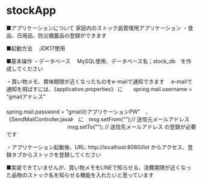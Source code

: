 # stockApp
■アプリケーションについて
家庭内のストック品管理用アプリケーション
・食品、日用品、防災備蓄品の登録ができます

■起動方法
　JDK17使用

■基本操作
・データベース
　MySQL使用、データベース名；stock_db　を作成してください
 
・買い物メモ、賞味期限が近くなったものをe-mailで通知できます
 　e-mailで通知を飛ばすには、《application.properties》 に　　spring.mail.username = "gmailアドレス"
 　　　　　　　　　　　　　　　　　　　　　　　　　　　　　　　  spring.mail.password = "gmailのアプリケーションPW"　、
   《SendMailController.java》　に　msg.setFrom("");// 送信元メールアドレス
           　　　　　　　　 　　　   msg.setTo(""); // 送信先メールアドレス   の登録が必要です 
                       
 ・アプリケーション起動後、URL: http://localhost:8080/list からアクセス、登録タブからストックを登録してください
  
■実装できていませんが、買い物メモをLINEで知らせる、消費期限が近くなった品物のストック名を知らせる機能を入れたいと思っています  
  
　
